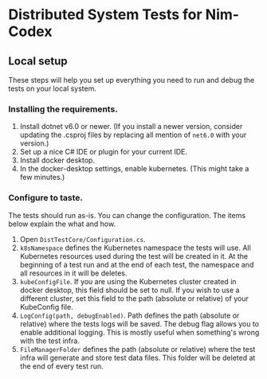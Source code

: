 # Distributed System Tests for Nim-Codex

## Local setup
These steps will help you set up everything you need to run and debug the tests on your local system.

### Installing the requirements.
1. Install dotnet v6.0 or newer. (If you install a newer version, consider updating the .csproj files by replacing all mention of `net6.0` with your version.)
1. Set up a nice C# IDE or plugin for your current IDE.
1. Install docker desktop.
1. In the docker-desktop settings, enable kubernetes. (This might take a few minutes.)

### Configure to taste.
The tests should run as-is. You can change the configuration. The items below explain the what and how.
1. Open `DistTestCore/Configuration.cs`.
1. `k8sNamespace` defines the Kubernetes namespace the tests will use. All Kubernetes resources used during the test will be created in it. At the beginning of a test run and at the end of each test, the namespace and all resources in it will be deletes.
1. `kubeConfigFile`. If you are using the Kubernetes cluster created in docker desktop, this field should be set to null. If you wish to use a different cluster, set this field to the path (absolute or relative) of your KubeConfig file.
1. `LogConfig(path, debugEnabled)`. Path defines the path (absolute or relative) where the tests logs will be saved. The debug flag allows you to enable additional logging. This is mostly useful when something's wrong with the test infra.
1. `FileManagerFolder` defines the path (absolute or relative) where the test infra will generate and store test data files. This folder will be deleted at the end of every test run.
